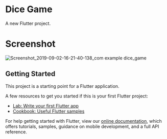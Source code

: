 # Dice Game

A new Flutter project.

# Screenshot

![Screenshot_2019-09-02-16-21-40-138_com example dice_game](https://user-images.githubusercontent.com/39589782/64120961-df371780-cd9d-11e9-9c50-5925bfac32bc.png)

## Getting Started

This project is a starting point for a Flutter application.

A few resources to get you started if this is your first Flutter project:

- [Lab: Write your first Flutter app](https://flutter.dev/docs/get-started/codelab)
- [Cookbook: Useful Flutter samples](https://flutter.dev/docs/cookbook)

For help getting started with Flutter, view our
[online documentation](https://flutter.dev/docs), which offers tutorials,
samples, guidance on mobile development, and a full API reference.
